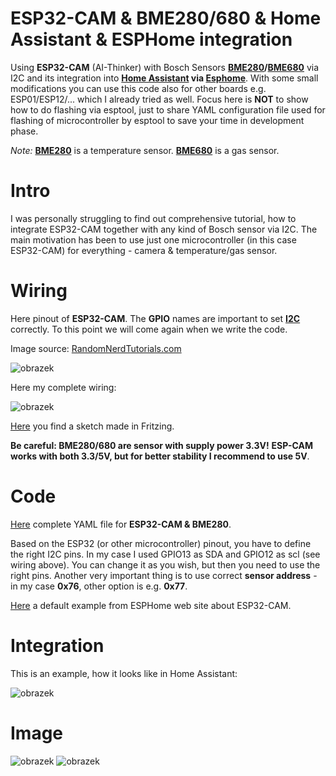 # ESP32-CAM & BME280/680 & Home Assistant & ESPHome integration
Using **ESP32-CAM** (AI-Thinker) with Bosch Sensors **[BME280](https://www.bosch-sensortec.com/products/environmental-sensors/humidity-sensors-bme280/)/[BME680](https://www.bosch-sensortec.com/products/environmental-sensors/gas-sensors/bme680/)** via I2C and its integration into **[Home Assistant](https://www.home-assistant.io/) via [Esphome](https://esphome.io/)**. With some small modifications you can use this code also for other boards e.g. ESP01/ESP12/... which I already tried as well. Focus here is **NOT** to show how to do flashing via esptool, just to share YAML configuration file used for flashing of microcontroller by esptool to save your time in development phase.

*Note:* **[BME280](https://www.bosch-sensortec.com/products/environmental-sensors/humidity-sensors-bme280/)** is a temperature sensor. **[BME680](https://www.bosch-sensortec.com/products/environmental-sensors/gas-sensors/bme680/)** is a gas sensor.

# Intro

I was personally struggling to find out comprehensive tutorial, how to integrate ESP32-CAM together with any kind of Bosch sensor via I2C. The main motivation has been to use just one microcontroller (in this case ESP32-CAM) for everything - camera & temperature/gas sensor. 

# Wiring

Here pinout of **ESP32-CAM**. The **GPIO** names are important to set **[I2C](https://en.wikipedia.org/wiki/I%C2%B2C)** correctly. To this point we will come again when we write the code.

Image source: [RandomNerdTutorials.com](https://randomnerdtutorials.com/esp32-cam-ai-thinker-pinout/)

![obrazek](https://user-images.githubusercontent.com/85900069/157596660-dc251f8d-3c2d-40e0-96c1-7e147c1d8ea9.png)

Here my complete wiring:

![obrazek](https://user-images.githubusercontent.com/85900069/157727827-8f59f96f-6bf1-460e-8eb3-5d39d69d8707.png)

[Here](https://github.com/zbj3ji/esp32-cam_bme_280_bme680_esphome/blob/fe0fee8bdba7bd56e71f226a9bce32e7e605f066/Sketch_BME280_ESP32-CAM.fzz) you find a sketch made in Fritzing.

**Be careful: BME280/680 are sensor with supply power 3.3V!** **ESP-CAM works with both 3.3/5V, but for better stability I recommend to use 5V**.

# Code

[Here](cam_livingroom_bme280.yaml) complete YAML file for **ESP32-CAM & BME280**.

Based on the ESP32 (or other microcontroller) pinout, you have to define the right I2C pins. In my case I used GPIO13 as SDA and GPIO12 as scl (see wiring above). You can change it as you wish, but then you need to use the right pins. Another very important thing is to use correct **sensor address** - in my case **0x76**, other option is e.g. **0x77**.

[Here](https://esphome.io/components/esp32_camera.html) a default example from ESPHome web site about ESP32-CAM.

# Integration


This is an example, how it looks like in Home Assistant:

![obrazek](https://user-images.githubusercontent.com/85900069/157704845-a7803080-a321-4798-959b-7c81e6a83014.png)

# Image

![obrazek](https://user-images.githubusercontent.com/85900069/157709064-71d61f04-efb6-4ea1-9073-1f526c00dcc8.png)
![obrazek](https://user-images.githubusercontent.com/85900069/157709102-d8f57a47-e469-4f89-9b7e-901a9eccf472.png)

